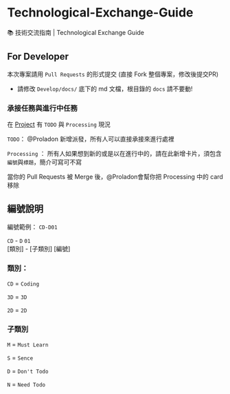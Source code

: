 # Technological-Exchange-Guide
📚 技術交流指南 | Technological Exchange Guide

## For Developer
本次專案請用 `Pull Requests` 的形式提交 (直接 Fork 整個專案，修改後提交PR)

- 請修改 `Develop/docs/` 底下的 md 文檔，根目錄的 `docs` 請不要動!

### 承接任務與進行中任務
在 [Project](https://github.com/SHELTER-ZONE/Ask-Questions-Guide-Project/projects/1) 有 `TODO` 與 `Processing` 現況

`TODO`： @Proladon 新增派發，所有人可以直接承接來進行處裡

`Processing` ： 所有人如果想到新的或是以在進行中的，請在此新增卡片，須包含`編號`與`標題`，簡介可寫可不寫

當你的 Pull Requests 被 Merge 後，@Proladon會幫你把 Processing 中的 card 移除

## 編號說明
編號範例： `CD-D01`

`CD` - `D` `01` <br>
[類別] - [子類別] [編號]

### 類別：
`CD` = `Coding`

`3D` = `3D`

`2D` = `2D`

### 子類別
`M` = `Must Learn`

`S` = `Sence`

`D` = `Don't Todo`

`N` = `Need Todo`
